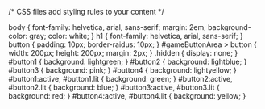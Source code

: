 /* CSS files add styling rules to your content */

body {
  font-family: helvetica, arial, sans-serif;
  margin: 2em;
  background-color: gray;
  color: white;
}
h1 {
  font-family: helvetica, arial, sans-serif;
}
button {
  padding: 10px;
  border-raidus: 10px;
}
#gameButtonArea > button {
  width: 200px;
  height: 200px;
  margin: 2px;
}
.hidden {
  display: none;
}
#button1 {
  background: lightgreen;
}
#button2 {
  background: lightblue;
}
#button3 {
  background: pink;
}
#button4 {
  background: lightyellow;
}
#button1:active,
#button1.lit {
  background: green;
}
#button2:active,
#button2.lit {
  background: blue;
}
#button3:active,
#button3.lit {
  background: red;
}
#button4:active,
#button4.lit {
  background: yellow;
}
